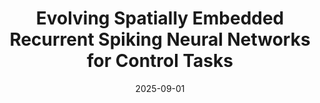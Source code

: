 ---
title: "Evolving Spatially Embedded Recurrent Spiking Neural Networks for Control Tasks"
collection: publications
category: 'Conference paper'
permalink: /publication/2025-09-01-evolving-snn
excerpt: 'This paper is about evolving spatially embedded recurrent spiking neural networks for control tasks.'
date: 2025-09-01
venue: 'International Conference on Artificial Neural Networks ICANN 2025'
paperurl: '/files/2025-09-01-evolving-snn.pdf'
bibtexurl: '/files/2025-09-01-evolving-snn.bib'
---